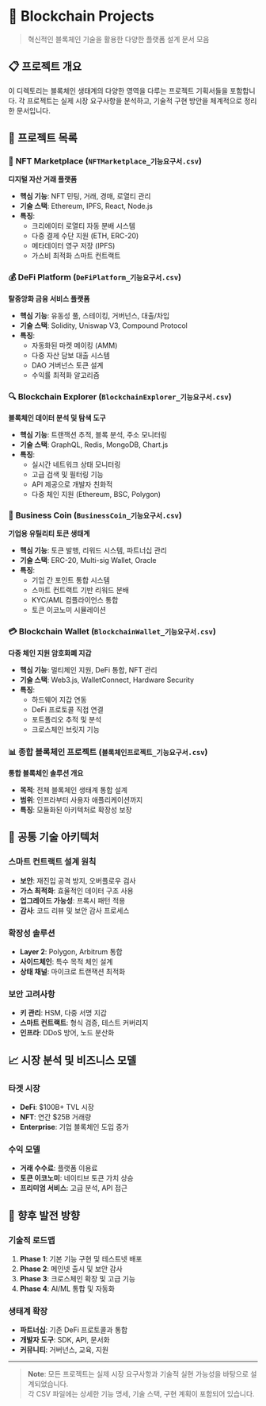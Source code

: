 # 🔗 Blockchain Projects

> 혁신적인 블록체인 기술을 활용한 다양한 플랫폼 설계 문서 모음

## 📋 프로젝트 개요

이 디렉토리는 블록체인 생태계의 다양한 영역을 다루는 프로젝트 기획서들을 포함합니다. 각 프로젝트는 실제 시장 요구사항을 분석하고, 기술적 구현 방안을 체계적으로 정리한 문서입니다.

## 🚀 프로젝트 목록

### 🎨 **NFT Marketplace** (`NFTMarketplace_기능요구서.csv`)
**디지털 자산 거래 플랫폼**

- **핵심 기능**: NFT 민팅, 거래, 경매, 로열티 관리
- **기술 스택**: Ethereum, IPFS, React, Node.js
- **특징**: 
  - 크리에이터 로열티 자동 분배 시스템
  - 다중 결제 수단 지원 (ETH, ERC-20)
  - 메타데이터 영구 저장 (IPFS)
  - 가스비 최적화 스마트 컨트랙트

### 💰 **DeFi Platform** (`DeFiPlatform_기능요구서.csv`)
**탈중앙화 금융 서비스 플랫폼**

- **핵심 기능**: 유동성 풀, 스테이킹, 거버넌스, 대출/차입
- **기술 스택**: Solidity, Uniswap V3, Compound Protocol
- **특징**:
  - 자동화된 마켓 메이킹 (AMM)
  - 다중 자산 담보 대출 시스템
  - DAO 거버넌스 토큰 설계
  - 수익률 최적화 알고리즘

### 🔍 **Blockchain Explorer** (`BlockchainExplorer_기능요구서.csv`)
**블록체인 데이터 분석 및 탐색 도구**

- **핵심 기능**: 트랜잭션 추적, 블록 분석, 주소 모니터링
- **기술 스택**: GraphQL, Redis, MongoDB, Chart.js
- **특징**:
  - 실시간 네트워크 상태 모니터링
  - 고급 검색 및 필터링 기능
  - API 제공으로 개발자 친화적
  - 다중 체인 지원 (Ethereum, BSC, Polygon)

### 🏢 **Business Coin** (`BusinessCoin_기능요구서.csv`)
**기업용 유틸리티 토큰 생태계**

- **핵심 기능**: 토큰 발행, 리워드 시스템, 파트너십 관리
- **기술 스택**: ERC-20, Multi-sig Wallet, Oracle
- **특징**:
  - 기업 간 포인트 통합 시스템
  - 스마트 컨트랙트 기반 리워드 분배
  - KYC/AML 컴플라이언스 통합
  - 토큰 이코노미 시뮬레이션

### 💳 **Blockchain Wallet** (`BlockchainWallet_기능요구서.csv`)
**다중 체인 지원 암호화폐 지갑**

- **핵심 기능**: 멀티체인 지원, DeFi 통합, NFT 관리
- **기술 스택**: Web3.js, WalletConnect, Hardware Security
- **특징**:
  - 하드웨어 지갑 연동
  - DeFi 프로토콜 직접 연결
  - 포트폴리오 추적 및 분석
  - 크로스체인 브릿지 기능

### 📊 **종합 블록체인 프로젝트** (`블록체인프로젝트_기능요구서.csv`)
**통합 블록체인 솔루션 개요**

- **목적**: 전체 블록체인 생태계 통합 설계
- **범위**: 인프라부터 사용자 애플리케이션까지
- **특징**: 모듈화된 아키텍처로 확장성 보장

## 🔧 공통 기술 아키텍처

### **스마트 컨트랙트 설계 원칙**
- **보안**: 재진입 공격 방지, 오버플로우 검사
- **가스 최적화**: 효율적인 데이터 구조 사용
- **업그레이드 가능성**: 프록시 패턴 적용
- **감사**: 코드 리뷰 및 보안 감사 프로세스

### **확장성 솔루션**
- **Layer 2**: Polygon, Arbitrum 통합
- **사이드체인**: 특수 목적 체인 설계
- **상태 채널**: 마이크로 트랜잭션 최적화

### **보안 고려사항**
- **키 관리**: HSM, 다중 서명 지갑
- **스마트 컨트랙트**: 형식 검증, 테스트 커버리지
- **인프라**: DDoS 방어, 노드 분산화

## 📈 시장 분석 및 비즈니스 모델

### **타겟 시장**
- **DeFi**: $100B+ TVL 시장
- **NFT**: 연간 $25B 거래량
- **Enterprise**: 기업 블록체인 도입 증가

### **수익 모델**
- **거래 수수료**: 플랫폼 이용료
- **토큰 이코노미**: 네이티브 토큰 가치 상승
- **프리미엄 서비스**: 고급 분석, API 접근

## 🎯 향후 발전 방향

### **기술적 로드맵**
1. **Phase 1**: 기본 기능 구현 및 테스트넷 배포
2. **Phase 2**: 메인넷 출시 및 보안 감사
3. **Phase 3**: 크로스체인 확장 및 고급 기능
4. **Phase 4**: AI/ML 통합 및 자동화

### **생태계 확장**
- **파트너십**: 기존 DeFi 프로토콜과 통합
- **개발자 도구**: SDK, API, 문서화
- **커뮤니티**: 거버넌스, 교육, 지원

---

> **Note**: 모든 프로젝트는 실제 시장 요구사항과 기술적 실현 가능성을 바탕으로 설계되었습니다.  
> 각 CSV 파일에는 상세한 기능 명세, 기술 스택, 구현 계획이 포함되어 있습니다. 